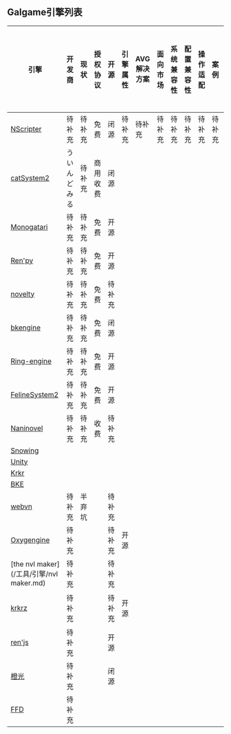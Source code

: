 ## Galgame引擎列表

|__引擎__|__开发商__|__现状__|__授权协议__|__开源__|__引擎属性__|__AVG解决方案__|__面向市场__|__系统兼容性__|__配置兼容性__|__操作适配__|__案例__|__编程语言__|__面向市场__|__渲染能力__|__学习难度__|__开发周期与工作量__|__官网__|__备注__|
|------|-------|------|--------|------|--------|-----------|--------|---------|---------|--------|------|--------|--------|--------|--------|------------|------|------|
|[NScripter](/工具/引擎/NScripter.md)| 待补充 | 待补充 | 免费 | 闭源 | 待补充 | 待补充 | 待补充 | 待补充 | 待补充 | 待补充 | 待补充 | 待补充 | 待补充 | 待补充 | 待补充 | 待补充 | https://www.nscripter.com|
|[catSystem2](/工具/引擎/catSystem2.md)|ういんどみる|待补充|商用收费|闭源|||||||||||||http://cs2.suki.jp/|
|[Monogatari](/工具/引擎/Monogatari.md)|待补充|待补充|免费|开源|||||||||||||https://monogatari.io/|
|[Ren'py](/工具/引擎/ren'py.md)|待补充|待补充|免费|开源|||||||||||||https://www.renpy.org/|
|[novelty](/工具/引擎/novelty.md)|待补充|待补充|免费|待补充|||||||||||||http://www.visualnovelty.com/index.html|
|[bkengine](/工具/引擎/bkengine.md)|待补充|待补充|免费|闭源|||||||||||||https://bakery.moe|
|[Ring-engine](/工具/引擎/Ring-engine.md)|待补充|待补充|免费|开源|||||||||||||https://github.com/YYF233333/Ring-engine|
|[FelineSystem2](/工具/引擎/FelineSystem2.md)|待补充|待补充|免费|开源|||||||||||||https://github.com/kokseen1/FelineSystem2|
|[Naninovel](/工具/引擎/Naninovel.md)|待补充|待补充|收费|待补充|||||||||||||https://assetstore.unity.com/packages/tools/game-toolkits/naninovel-visual-novel-engine-135453|
|[Snowing](/工具/引擎/Snowing.md)|
|[Unity](/工具/引擎/Unity.md)|
|[Krkr](/工具/引擎/Krkr.md)|
|[BKE](/工具/引擎/BKE.md)|
|[webvn](/工具/引擎/webvn.md)|待补充|半弃坑||待补充|||||||||||||https://github.com/liriliri/webvn|
|[Oxygengine](/工具/引擎/Oxygengine.md)|待补充|||待补充|开源||||||||||||https://psichix.github.io/Oxygengine|
|[the&nbsp;nvl&nbsp;maker](/工具/引擎/nvl maker.md)|待补充|||待补充|||||||||||||http://www.nvlmaker.net/|
|[krkrz](/工具/引擎/krkrz.md)|待补充|||待补充|开源||||||||||||<ul><li>https://krkrz.github.io/</li><li>[原作者官网](http://kikyou.info/tvp/)</li></ul>|
|[ren'js](/工具/引擎/ren'js.md)|待补充|||开源|||||||||||||http://renjs.net/|
|[橙光](/工具/引擎/橙光.md)|待补充|||闭源|||||||||||||https://www.66rpg.com/|
|[FFD](/工具/引擎/FFD.md)|待补充||||||||||||||||http://www.littlewitch.jp/products/lw02quartett/system.html|



